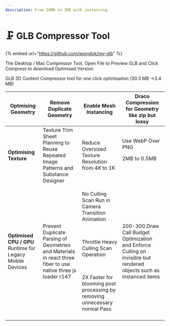 ```yaml
---
description: From 20MB to 3MB with instancing.
---
```


# 🗜 GLB Compressor Tool

{% embed url="https://github.com/wonglok/my-glb" %}

The Desktop / Mac Compressor Tool, Open File to Preview GLB and Click Compress to download Optimised Version

GLB 3D Content Compressor tool for one click optimisation (30.3 MB →3.4 MB)







&#x20;

| **Optmising Geometry**                                     | <p>Remove Duplicate Geometry</p><p></p>                                                                       | Enable Mesh Instancing                                                                                                                                                                                        | Draco Compression for Geometry like zip but lossy                                                                   |
| ---------------------------------------------------------- | ------------------------------------------------------------------------------------------------------------- | ------------------------------------------------------------------------------------------------------------------------------------------------------------------------------------------------------------- | ------------------------------------------------------------------------------------------------------------------- |
| **Optimising Texture**                                     | Texture Trim Sheet Planning to Reuse Repeated Image Patterns and Substance Designer                           | Reduce Oversized Texture Resolution from 4K to 1K                                                                                                                                                             | <p>Use WebP Over PNG</p><p>2MB to 0.5MB</p><p><br></p>                                                              |
| **Optimised CPU / GPU** Runtime for Legacy Mobile Devices  | Prevent Duplicate Parsing of Geometries and Materials in react three fiber to use native three js loader r147 | <p>No Culling Scan Run in Camera Transition Animation </p><p><br></p><p>Throttle Heavy Culling Scan Operation</p><p><br></p><p>2X Faster for blooming post processing by removing unnecessary normal Pass</p> | 200-300 Draw Call Budget Optimization and Enforce Culling on invisible but rendered objects such as instanced items |
|                                                            |                                                                                                               |                                                                                                                                                                                                               |                                                                                                                     |


